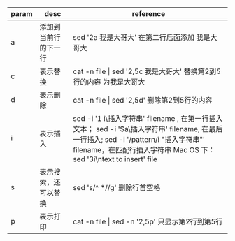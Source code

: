 param | desc | reference
----|------|----
a | 添加到当前行的下一行  |sed '2a 我是大哥大' 在第二行后面添加 我是大哥大
c | 表示替换  |cat -n file \| sed '2,5c 我是大哥大' 替换第2到5行的内容 为我是大哥大
d | 表示删除  |cat -n file \| sed '2,5d' 删除第2到5行的内容
i | 表示插入  | sed -i '1 i\插入字符串' filename , 在第一行插入文本；  sed -i '$a\插入字符串' filename, 在最后一行插入; sed -i '/pattern/i "插入字符串"' filename，在匹配行插入字符串  Mac OS 下：sed '3i\\ntext to insert' file
s | 表示搜索，还可以替换  | sed 's/^ *//g' 删除行首空格
p | 表示打印  | cat -n file \| sed -n '2,5p' 只显示第2行到第5行
